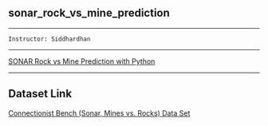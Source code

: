 ## sonar_rock_vs_mine_prediction

---

`Instructor: Siddhardhan`

--- 

[SONAR Rock vs Mine Prediction with Python](https://www.youtube.com/watch?v=fiz1ORTBGpY&list=PLfFghEzKVmjvuSA67LszN1dZ-Dd_pkus6)

---

## Dataset Link
[Connectionist Bench (Sonar, Mines vs. Rocks) Data Set](https://archive.ics.uci.edu/ml/datasets/connectionist+bench+(sonar,+mines+vs.+rocks)#:~:text=mines%22%20contains%20111%20patterns%20obtained,modulated%20chirp%2C%20rising%20in%20frequency.)
